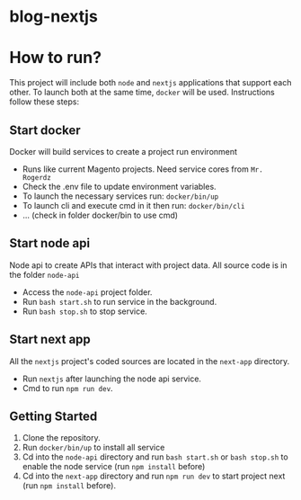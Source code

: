 # blog-nextjs

# How to run?

This project will include both `node` and `nextjs` applications that support each other. To launch both at the same time, `docker` will be used. Instructions follow these steps:

## Start docker
Docker will build services to create a project run environment
- Runs like current Magento projects. Need service cores from `Mr. Rogerdz`
- Check the .env file to update environment variables.
- To launch the necessary services run: `docker/bin/up`
- To launch cli and execute cmd in it then run: `docker/bin/cli`
- ... (check in folder docker/bin to use cmd)

## Start node api
Node api to create APIs that interact with project data. All source code is in the folder `node-api`

- Access the `node-api` project folder.
- Run `bash start.sh` to run service in the background.
- Run `bash stop.sh` to stop service.

## Start next app
All the `nextjs` project's coded sources are located in the `next-app` directory.

- Run `nextjs` after launching the node api service.
- Cmd to run `npm run dev`.


## Getting Started
1. Clone the repository.
2. Run `docker/bin/up` to install all service
3. Cd into the `node-api` directory and run `bash start.sh` or `bash stop.sh` to enable the node service (run `npm install` before)
4. Cd into the `next-app` directory and run `npm run dev` to start project next (run `npm install` before).